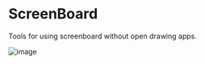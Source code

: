 # ScreenBoard
Tools for using screenboard without open drawing apps.

![image](https://github.com/user-attachments/assets/b71465f2-86c2-4e19-bcff-669e28949438)
